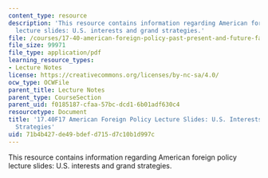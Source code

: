 ```yaml
---
content_type: resource
description: 'This resource contains information regarding American foreign policy
  lecture slides: U.S. interests and grand strategies.'
file: /courses/17-40-american-foreign-policy-past-present-and-future-fall-2017/71b4b427de49bdefd715d7c10b1d997c_MIT17_40F17_USIntrestStrat.pdf
file_size: 99971
file_type: application/pdf
learning_resource_types:
- Lecture Notes
license: https://creativecommons.org/licenses/by-nc-sa/4.0/
ocw_type: OCWFile
parent_title: Lecture Notes
parent_type: CourseSection
parent_uid: f0185187-cfaa-57bc-dcd1-6b01adf630c4
resourcetype: Document
title: '17.40F17 American Foreign Policy Lecture Slides: U.S. Interests and Grand
  Strategies'
uid: 71b4b427-de49-bdef-d715-d7c10b1d997c
---
```

This resource contains information regarding American foreign policy lecture slides: U.S. interests and grand strategies.